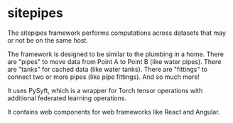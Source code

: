 # sitepipes

The sitepipes framework performs computations across datasets that may or not be on the same host. 

The framework is designed to be similar to the plumbing in a home. There are "pipes" to move data from Point A to Point B (like water pipes). There are "tanks" for cached data (like water tanks). There are "fittings" to connect two or more pipes (like pipe fittings). And so much more!

It uses PySyft, which is a wrapper for Torch tensor operations with additional federated learning operations. 

It contains web components for web frameworks like React and Angular.
